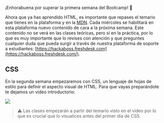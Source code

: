 
¡Enhorabuena por superar la primera semana del Bootcamp! 🥳

Ahora que ya has aprendido HTML, es importante que repases el temario que tienes en la plataforma y en la [MDN](https://developer.mozilla.org/en-US/docs/Web/HTML). Cada miércoles se habilitará en esta plataforma nuevo contenido de cara a la próxima semana. Este contenido no se verá en las clases teóricas, pero sí en la práctica, por lo que es muy importante que lo revises con atención y que preguntes cualquier duda que pueda surgir a través de nuestra plataforma de soporte a estudiantes: [https://hackaboss.freshdesk.com](https://hackaboss.freshdesk.com/).


## CSS

En la segunda semana empezaremos con CSS, un lenguaje de hojas de estilo para definir el aspecto visual de HTML. Para que vayas preparándote te dejamos un vídeo introductorio:

[![](./resources/introduccion-a-css.png)](https://www.youtube.com/watch?v=gSrVMVGyV84)

> ⚠️ Las clases empezarán a partir del temario visto en el vídeo por lo que es crucial que lo visualices antes del primer día de CSS.

